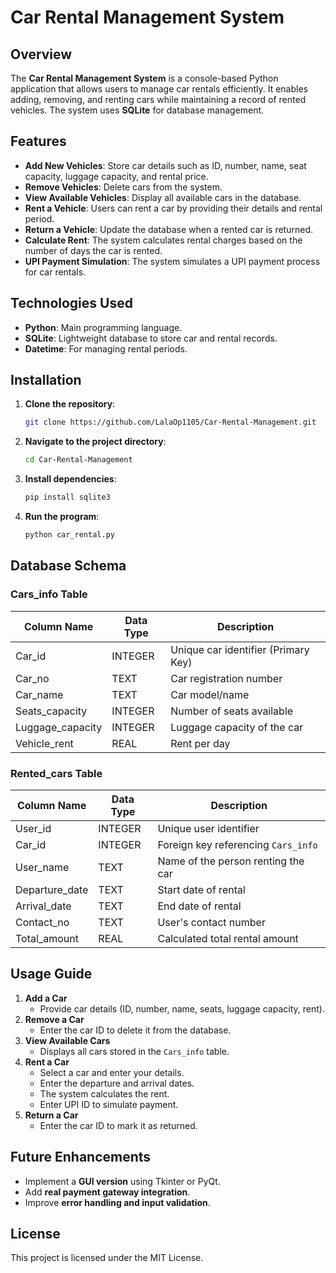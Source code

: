 # Car Rental Management System

## Overview
The **Car Rental Management System** is a console-based Python application that allows users to manage car rentals efficiently. It enables adding, removing, and renting cars while maintaining a record of rented vehicles. The system uses **SQLite** for database management.

## Features
- **Add New Vehicles**: Store car details such as ID, number, name, seat capacity, luggage capacity, and rental price.
- **Remove Vehicles**: Delete cars from the system.
- **View Available Vehicles**: Display all available cars in the database.
- **Rent a Vehicle**: Users can rent a car by providing their details and rental period.
- **Return a Vehicle**: Update the database when a rented car is returned.
- **Calculate Rent**: The system calculates rental charges based on the number of days the car is rented.
- **UPI Payment Simulation**: The system simulates a UPI payment process for car rentals.

## Technologies Used
- **Python**: Main programming language.
- **SQLite**: Lightweight database to store car and rental records.
- **Datetime**: For managing rental periods.

## Installation
1. **Clone the repository**:
   ```sh
   git clone https://github.com/LalaOp1105/Car-Rental-Management.git
   ```
2. **Navigate to the project directory**:
   ```sh
   cd Car-Rental-Management
   ```
3. **Install dependencies**:
   ```sh
   pip install sqlite3
   ```
4. **Run the program**:
   ```sh
   python car_rental.py
   ```

## Database Schema
### Cars_info Table
| Column Name       | Data Type  | Description |
|-------------------|-----------|-------------|
| Car_id           | INTEGER   | Unique car identifier (Primary Key) |
| Car_no           | TEXT      | Car registration number |
| Car_name         | TEXT      | Car model/name |
| Seats_capacity   | INTEGER   | Number of seats available |
| Luggage_capacity | INTEGER   | Luggage capacity of the car |
| Vehicle_rent     | REAL      | Rent per day |

### Rented_cars Table
| Column Name        | Data Type  | Description |
|--------------------|-----------|-------------|
| User_id           | INTEGER   | Unique user identifier |
| Car_id           | INTEGER   | Foreign key referencing `Cars_info` |
| User_name        | TEXT      | Name of the person renting the car |
| Departure_date   | TEXT      | Start date of rental |
| Arrival_date     | TEXT      | End date of rental |
| Contact_no       | TEXT      | User's contact number |
| Total_amount     | REAL      | Calculated total rental amount |

## Usage Guide
1. **Add a Car**
   - Provide car details (ID, number, name, seats, luggage capacity, rent).
2. **Remove a Car**
   - Enter the car ID to delete it from the database.
3. **View Available Cars**
   - Displays all cars stored in the `Cars_info` table.
4. **Rent a Car**
   - Select a car and enter your details.
   - Enter the departure and arrival dates.
   - The system calculates the rent.
   - Enter UPI ID to simulate payment.
5. **Return a Car**
   - Enter the car ID to mark it as returned.

## Future Enhancements
- Implement a **GUI version** using Tkinter or PyQt.
- Add **real payment gateway integration**.
- Improve **error handling and input validation**.

## License
This project is licensed under the MIT License.



